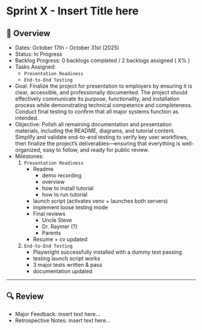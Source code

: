 # Sprint X - Insert Title here

## 📝 Overview
* Dates: October 17th - October 31st (2025)
* Status: In Progress
* Backlog Progress: 0 backlogs completed / 2 backlogs assigned ( X% )
* Tasks Assigned:
    * `Presentation Readiness`
    * `End-to-End Testing`
* Goal: Finalize the project for presentation to employers by ensuring it is clear, accessible, and professionally documented. The project should effectively communicate its purpose, functionality, and installation process while demonstrating technical competence and completeness. Conduct final testing to confirm that all major systems function as intended.
* Objective: Polish all remaining documentation and presentation materials, including the README, diagrams, and tutorial content. Simplify and validate end-to-end testing to verify key user workflows, then finalize the project’s deliverables—ensuring that everything is well-organized, easy to follow, and ready for public review.
* Milestones: 
    1. `Presentation Readiness`
        - Readme
            - demo recording
            - overview
            - how to install tutorial
            - how to run tutorial
        - launch script (activates venv + launches both servers)
        - implement loose testing mode
        - Final reviews
            - Uncle Steve
            - Dr. Raymer (?)
            - Parents
        - Resume + cv updated
    2. `End-to-End Testing`
        - Playwright successfully installed with a dummy test passing
        - testing launch script works
        - 3 major tests written & pass
        - documentation updated
    
--- 

## 🔍 Review
* Major Feedback: insert text here...
* Retrospective Notes: insert text here...